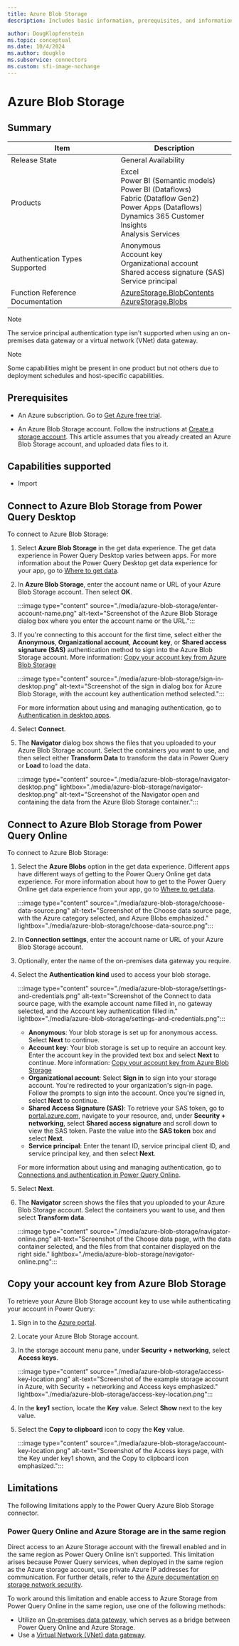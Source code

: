 ```yaml
---
title: Azure Blob Storage
description: Includes basic information, prerequisites, and information on how to connect to Azure Blob Storage.

author: DougKlopfenstein
ms.topic: conceptual
ms.date: 10/4/2024
ms.author: dougklo
ms.subservice: connectors
ms.custom: sfi-image-nochange
---
```


# Azure Blob Storage

## Summary

| Item | Description |
| ---- | ----------- |
| Release State | General Availability |
| Products | Excel<br/>Power BI (Semantic models)<br/>Power BI (Dataflows)<br/>Fabric (Dataflow Gen2)<br/>Power Apps (Dataflows)<br/>Dynamics 365 Customer Insights<br/>Analysis Services |
| Authentication Types Supported | Anonymous<br/>Account key<br/>Organizational account<br/>Shared access signature (SAS)<br/>Service principal |
| Function Reference Documentation | [AzureStorage.BlobContents](/powerquery-m/azurestorage-blobcontents)<br/>[AzureStorage.Blobs](/powerquery-m/azurestorage-blobs) |

> [!NOTE]
>The service principal authentication type isn't supported when using an on-premises data gateway or a virtual network (VNet) data gateway.

> [!NOTE]
> Some capabilities might be present in one product but not others due to deployment schedules and host-specific capabilities.

## Prerequisites

* An Azure subscription. Go to [Get Azure free trial](https://azure.microsoft.com/pricing/free-trial/).

* An Azure Blob Storage account. Follow the instructions at [Create a storage account](/azure/storage/common/storage-account-create?tabs=azure-portal). This article assumes that you already created an Azure Blob Storage account, and uploaded data files to it.

## Capabilities supported

* Import

## Connect to Azure Blob Storage from Power Query Desktop

To connect to Azure Blob Storage:

1. Select **Azure Blob Storage** in the get data experience. The get data experience in Power Query Desktop varies between apps. For more information about the Power Query Desktop get data experience for your app, go to [Where to get data](../where-to-get-data.md).

2. In **Azure Blob Storage**, enter the account name or URL of your Azure Blob Storage account. Then select **OK**.

    :::image type="content" source="./media/azure-blob-storage/enter-account-name.png" alt-text="Screenshot of the Azure Blob Storage dialog box where you enter the account name or the URL.":::

3. If you're connecting to this account for the first time, select either the **Anonymous**, **Organizational account**, **Account key**, or **Shared access signature (SAS)** authentication method to sign into the Azure Blob Storage account. More information: [Copy your account key from Azure Blob Storage](#copy-your-account-key-from-azure-blob-storage)

   :::image type="content" source="./media/azure-blob-storage/sign-in-desktop.png" alt-text="Screenshot of the sign in dialog box for Azure Blob Storage, with the account key authentication method selected.":::

   For more information about using and managing authentication, go to [Authentication in desktop apps](../connectorauthentication.md).

4. Select **Connect**.

5. The **Navigator** dialog box shows the files that you uploaded to your Azure Blob Storage account. Select the containers you want to use, and then select either **Transform Data** to transform the data in Power Query or **Load** to load the data.

   :::image type="content" source="./media/azure-blob-storage/navigator-desktop.png" lightbox="./media/azure-blob-storage/navigator-desktop.png" alt-text="Screenshot of the Navigator open and containing the data from the Azure Blob Storage container.":::

## Connect to Azure Blob Storage from Power Query Online

To connect to Azure Blob Storage:

1. Select the **Azure Blobs** option in the get data experience. Different apps have different ways of getting to the Power Query Online get data experience. For more information about how to get to the Power Query Online get data experience from your app, go to [Where to get data](../where-to-get-data.md).

   :::image type="content" source="./media/azure-blob-storage/choose-data-source.png" alt-text="Screenshot of the Choose data source page, with the Azure category selected, and Azure Blobs emphasized." lightbox="./media/azure-blob-storage/choose-data-source.png":::

2. In **Connection settings**, enter the account name or URL of your Azure Blob Storage account.

3. Optionally, enter the name of the on-premises data gateway you require.

4. Select the **Authentication kind** used to access your blob storage.

   :::image type="content" source="./media/azure-blob-storage/settings-and-credentials.png" alt-text="Screenshot of the Connect to data source page, with the example account name filled in, no gateway selected, and the Account key authentication filled in." lightbox="./media/azure-blob-storage/settings-and-credentials.png":::

   * **Anonymous**: Your blob storage is set up for anonymous access. Select **Next** to continue.
   * **Account key**: Your blob storage is set up to require an account key. Enter the account key in the provided text box and select **Next** to continue. More information: [Copy your account key from Azure Blob Storage](#copy-your-account-key-from-azure-blob-storage)
   * **Organizational account**: Select **Sign in** to sign into your storage account. You're redirected to your organization's sign-in page. Follow the prompts to sign into the account. Once you're signed in, select **Next** to continue.
   * **Shared Access Signature (SAS)**: To retrieve your SAS token, go to [portal.azure.com](https://portal.azure.com), navigate to your resource, and, under **Security + networking**, select **Shared access signature** and scroll down to view the SAS token. Paste the value into the **SAS token** box and select **Next**.
   * **Service principal**: Enter the tenant ID, service principal client ID, and service principal key, and then select **Next**.

   For more information about using and managing authentication, go to [Connections and authentication in Power Query Online](../connection-authentication-pqo.md).

5. Select **Next**.

6. The **Navigator** screen shows the files that you uploaded to your Azure Blob Storage account. Select the containers you want to use, and then select **Transform data**.

   :::image type="content" source="./media/azure-blob-storage/navigator-online.png" alt-text="Screenshot of the Choose data page, with the data container selected, and the files from that container displayed on the right side." lightbox="./media/azure-blob-storage/navigator-online.png":::

## Copy your account key from Azure Blob Storage

To retrieve your Azure Blob Storage account key to use while authenticating your account in Power Query:

1. Sign in to the [Azure portal](https://portal.azure.com/).

2. Locate your Azure Blob Storage account.

3. In the storage account menu pane, under **Security + networking**, select **Access keys**.

   :::image type="content" source="./media/azure-blob-storage/access-key-location.png" alt-text="Screenshot of the example storage account in Azure, with Security + networking and Access keys emphasized." lightbox="./media/azure-blob-storage/access-key-location.png":::

4. In the **key1** section, locate the **Key** value. Select **Show** next to the key value.

5. Select the **Copy to clipboard** icon to copy the **Key** value.

   :::image type="content" source="./media/azure-blob-storage/account-key-location.png" alt-text="Screenshot of the Access keys page, with the Key under key1 shown, and the Copy to clipboard icon emphasized.":::

## Limitations

The following limitations apply to the Power Query Azure Blob Storage connector.

### Power Query Online and Azure Storage are in the same region

Direct access to an Azure Storage account with the firewall enabled and in the same region as Power Query Online isn't supported. This limitation arises because Power Query services, when deployed in the same region as the Azure storage account, use private Azure IP addresses for communication. For further details, refer to the [Azure documentation on storage network security](/azure/storage/common/storage-network-security?tabs=azure-portal#grant-access-from-an-internet-ip-range).

To work around this limitation and enable access to Azure Storage from Power Query Online in the same region, use one of the following methods:

* Utilize an [On-premises data gateway](/data-integration/gateway/), which serves as a bridge between Power Query Online and Azure Storage.
* Use a [Virtual Network (VNet) data gateway](/data-integration/vnet/overview).
